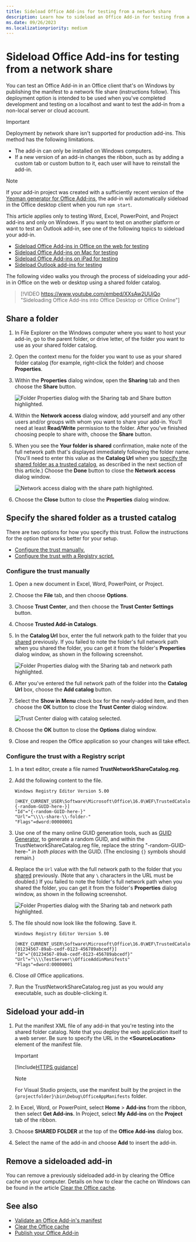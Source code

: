 ```yaml
---
title: Sideload Office Add-ins for testing from a network share
description: Learn how to sideload an Office Add-in for testing from a network share.
ms.date: 09/26/2023
ms.localizationpriority: medium
---
```


# Sideload Office Add-ins for testing from a network share

You can test an Office Add-in in an Office client that's on Windows by publishing the manifest to a network file share (instructions follow). This deployment option is intended to be used when you've completed development and testing on a localhost and want to test the add-in from a non-local server or cloud account.

> [!IMPORTANT]
> Deployment by network share isn't supported for production add-ins. This method has the following limitations.
>
> - The add-in can only be installed on Windows computers.
> - If a new version of an add-in changes the ribbon, such as by adding a custom tab or custom button to it, each user will have to reinstall the add-in.

> [!NOTE]
> If your add-in project was created with a sufficiently recent version of the [Yeoman generator for Office Add-ins](../develop/yeoman-generator-overview.md), the add-in will automatically sideload in the Office desktop client when you run `npm start`.

This article applies only to testing Word, Excel, PowerPoint, and Project add-ins and only on Windows. If you want to test on another platform or want to test an Outlook add-in, see one of the following topics to sideload your add-in.

- [Sideload Office Add-ins in Office on the web for testing](sideload-office-add-ins-for-testing.md)
- [Sideload Office Add-ins on Mac for testing](sideload-an-office-add-in-on-mac.md)
- [Sideload Office Add-ins on iPad for testing](sideload-an-office-add-in-on-ipad.md)
- [Sideload Outlook add-ins for testing](../outlook/sideload-outlook-add-ins-for-testing.md)

The following video walks you through the process of sideloading your add-in in Office on the web or desktop using a shared folder catalog.  

> [!VIDEO  https://www.youtube.com/embed/XXsAw2UUiQo "Sideloading Office Add-ins into Office Desktop or Office Online"]

## Share a folder

1. In File Explorer on the Windows computer where you want to host your add-in, go to the parent folder, or drive letter, of the folder you want to use as your shared folder catalog.

1. Open the context menu for the folder you want to use as your shared folder catalog (for example, right-click the folder) and choose **Properties**.

1. Within the **Properties** dialog window, open the **Sharing** tab and then choose the **Share** button.

    ![Folder Properties dialog with the Sharing tab and Share button highlighted.](../images/sideload-windows-properties-dialog.png)

1. Within the **Network access** dialog window, add yourself and any other users and/or groups with whom you want to share your add-in. You'll need at least **Read/Write** permission to the folder. After you've finished choosing people to share with, choose the **Share** button.

1. When you see the **Your folder is shared** confirmation, make note of the full network path that's displayed immediately following the folder name. (You'll need to enter this value as the **Catalog Url** when you [specify the shared folder as a trusted catalog](#specify-the-shared-folder-as-a-trusted-catalog), as described in the next section of this article.) Choose the **Done** button to close the **Network access** dialog window.

   ![Network access dialog with the share path highlighted.](../images/sideload-windows-network-access-dialog.png)

1. Choose the **Close** button to close the **Properties** dialog window.

## Specify the shared folder as a trusted catalog

There are two options for how you specify this trust. Follow the instructions for the option that works better for your setup.

- [Configure the trust manually.](#configure-the-trust-manually)
- [Configure the trust with a Registry script.](#configure-the-trust-with-a-registry-script)

### Configure the trust manually

1. Open a new document in Excel, Word, PowerPoint, or Project.

1. Choose the **File** tab, and then choose **Options**.

1. Choose **Trust Center**, and then choose the **Trust Center Settings** button.

1. Choose **Trusted Add-in Catalogs**.

1. In the **Catalog Url** box, enter the full network path to the folder that you [shared](#share-a-folder) previously. If you failed to note the folder's full network path when you shared the folder, you can get it from the folder's **Properties** dialog window, as shown in the following screenshot.

    ![Folder Properties dialog with the Sharing tab and network path highlighted.](../images/sideload-windows-properties-dialog-2.png)

1. After you've entered the full network path of the folder into the **Catalog Url** box, choose the **Add catalog** button.

1. Select the **Show in Menu** check box for the newly-added item, and then choose the **OK** button to close the **Trust Center** dialog window.

    ![Trust Center dialog with catalog selected.](../images/sideload-windows-trust-center-dialog.png)

1. Choose the **OK** button to close the **Options** dialog window.

1. Close and reopen the Office application so your changes will take effect.

### Configure the trust with a Registry script

1. In a text editor, create a file named **TrustNetworkShareCatalog.reg**.

1. Add the following content to the file.

    ```text
    Windows Registry Editor Version 5.00

    [HKEY_CURRENT_USER\Software\Microsoft\Office\16.0\WEF\TrustedCatalogs\{-random-GUID-here-}]
    "Id"="{-random-GUID-here-}"
    "Url"="\\\\-share-\\-folder-"
    "Flags"=dword:00000001
    ```

1. Use one of the many online GUID generation tools, such as [GUID Generator](https://guidgenerator.com/), to generate a random GUID, and within the TrustNetworkShareCatalog.reg file, replace the string "-random-GUID-here-" *in both places* with the GUID. (The enclosing `{}` symbols should remain.)

1. Replace the `Url` value with the full network path to the folder that you [shared](#share-a-folder) previously. (Note that any `\` characters in the URL must be doubled.) If you failed to note the folder's full network path when you shared the folder, you can get it from the folder's **Properties** dialog window, as shown in the following screenshot.

    ![Folder Properties dialog with the Sharing tab and network path highlighted.](../images/sideload-windows-properties-dialog-2.png)

1. The file should now look like the following. Save it.

    ```text
    Windows Registry Editor Version 5.00

    [HKEY_CURRENT_USER\Software\Microsoft\Office\16.0\WEF\TrustedCatalogs\{01234567-89ab-cedf-0123-456789abcedf}]
    "Id"="{01234567-89ab-cedf-0123-456789abcedf}"
    "Url"="\\\\TestServer\\OfficeAddinManifests"
    "Flags"=dword:00000001
    ```

1. Close *all* Office applications.

1. Run the TrustNetworkShareCatalog.reg just as you would any executable, such as double-clicking it.

## Sideload your add-in

1. Put the manifest XML file of any add-in that you're testing into the shared folder catalog. Note that you deploy the web application itself to a web server. Be sure to specify the URL in the **\<SourceLocation\>** element of the manifest file.

    > [!IMPORTANT]
    > [!include[HTTPS guidance](../includes/https-guidance.md)]

    > [!NOTE]
    > For Visual Studio projects, use the manifest built by the project in the `{projectfolder}\bin\Debug\OfficeAppManifests` folder.

1. In Excel, Word, or PowerPoint, select **Home** > **Add-ins** from the ribbon, then select **Get Add-ins**. In Project, select **My Add-ins** on the **Project** tab of the ribbon.

1. Choose **SHARED FOLDER** at the top of the **Office Add-ins** dialog box.

1. Select the name of the add-in and choose **Add** to insert the add-in.

## Remove a sideloaded add-in

You can remove a previously sideloaded add-in by clearing the Office cache on your computer. Details on how to clear the cache on Windows can be found in the article [Clear the Office cache](clear-cache.md#clear-the-office-cache-on-windows).

## See also

- [Validate an Office Add-in's manifest](troubleshoot-manifest.md)
- [Clear the Office cache](clear-cache.md)
- [Publish your Office Add-in](../publish/publish.md)
